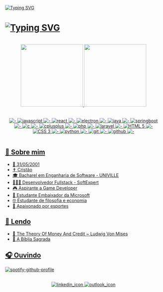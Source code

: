 [![Typing SVG](https://readme-typing-svg.demolab.com/?lines=Oi,+eu+sou+o+Dheovani!+✌️&color=FFFFFF)](https://git.io/typing-svg#gh-dark-mode-only)
# [![Typing SVG](https://readme-typing-svg.demolab.com/?lines=Oi,+eu+sou+o+Dheovani!+✌️&color=000000)](https://git.io/typing-svg#gh-light-mode-only)

<br>

<div align="center">
  <a href="https://github.com/Dheovani" />
  <img height="200em"
       src="https://github-readme-stats.vercel.app/api?username=Dheovani&show_icons=true&theme=radical&include_all_commits=true&count_private=true" />
  <img height="200em"
       src="https://github-readme-stats.vercel.app/api/top-langs/?username=Dheovani&layout=compact&langs_count=7&theme=radical" />
</div>

<br>

<div align="center" style="display: inline_block;"><br>
  <img src="https://img.shields.io/badge/---black?style=for-the-badge" alt="-" />
  <img src="https://img.shields.io/badge/-javascript-F7DF1E?labelColor=black&style=for-the-badge&logo=javascript&logoColor=F7DF1E" alt="javascript" />
  <img src="https://img.shields.io/badge/---black?style=for-the-badge" alt="-" />
  <img src="https://img.shields.io/badge/-react-61DAFB?labelColor=black&style=for-the-badge&logo=react&logoColor=61DAFB" alt="react" />
  <img src="https://img.shields.io/badge/---black?style=for-the-badge" alt="-" />
  <img src="https://img.shields.io/badge/-electron-47848F?labelColor=black&style=for-the-badge&logo=electron&logoColor=47848F" alt="electron" />
  <img src="https://img.shields.io/badge/---black?style=for-the-badge" alt="-" />
  <img src="https://img.shields.io/badge/-java-F80000?labelColor=black&style=for-the-badge&logo=oracle&logoColor=F80000" alt="java" />
  <img src="https://img.shields.io/badge/---black?style=for-the-badge" alt="-" />
  <img src="https://img.shields.io/badge/-springboot-6DB33F?labelColor=black&style=for-the-badge&logo=springboot&logoColor=6DB33F" alt="springboot" />
  <img src="https://img.shields.io/badge/---black?style=for-the-badge" alt="-" />
  <img src="https://img.shields.io/badge/-c%20lang-A8B9CC?labelColor=black&style=for-the-badge&logo=c&logoColor=A8B9CC" alt="c" />
  <img src="https://img.shields.io/badge/---black?style=for-the-badge" alt="-" />
  <img src="https://img.shields.io/badge/-cplusplus-00599C?labelColor=black&style=for-the-badge&logo=cplusplus&logoColor=00599C" alt="cplusplus" />
  <img src="https://img.shields.io/badge/---black?style=for-the-badge" alt="-" />
  <img src="https://img.shields.io/badge/-php-777BB4?labelColor=black&style=for-the-badge&logo=php&logoColor=777BB4" alt="php" />
  <img src="https://img.shields.io/badge/---black?style=for-the-badge" alt="-" />
  <img src="https://img.shields.io/badge/-laravel-FF2D20?labelColor=black&style=for-the-badge&logo=laravel&logoColor=FF2D20" alt="laravel" />
  <img src="https://img.shields.io/badge/---black?style=for-the-badge" alt="-" />
  <img src="https://img.shields.io/badge/-html%205-E34F26?labelColor=black&style=for-the-badge&logo=html5&logoColor=E34F26" alt="HTML 5" />
  <img src="https://img.shields.io/badge/---black?style=for-the-badge" alt="-" />
  <img src="https://img.shields.io/badge/-css%203-1572B6?labelColor=black&style=for-the-badge&logo=css3&logoColor=1572B6" alt="CSS 3" />
  <img src="https://img.shields.io/badge/---black?style=for-the-badge" alt="-" />
  <img src="https://img.shields.io/badge/-python-3776AB?labelColor=black&style=for-the-badge&logo=python&logoColor=3776AB" alt="python" />
  <img src="https://img.shields.io/badge/---black?style=for-the-badge" alt="-" />
  <img src="https://img.shields.io/badge/-git-F05032?labelColor=black&style=for-the-badge&logo=git&logoColor=F05032" alt="git" />
  <img src="https://img.shields.io/badge/---black?style=for-the-badge" alt="-" />
  <img src="https://img.shields.io/badge/-github-181717?labelColor=black&style=for-the-badge&logo=github&logoColor=white" alt="github" />
  <img src="https://img.shields.io/badge/---black?style=for-the-badge" alt="-" />
</div>

<br>

## 👊 Sobre mim
- 👶 31/05/2001
- ✝️ Cristão
- 🎓 Bacharel em Enganharia de Software - UNIVILLE
- 👨🏻‍💻 Desenvolvedor Fullstack - SoftExpert
- 🎮 Aspirante a Game Developer
- 🏅 Estudante Embaixador da Microsoft
- 🤓 Estudante de filosofia e economia
- 🏀 Apaixonado por esportes

## 📖 Lendo
- 📑 The Theory Of Money And Credit ~ Ludwig Von Mises
- 📑 A Bíblia Sagrada

## 🎧 Ouvindo
[![spotify-github-profile](https://spotify-github-profile.vercel.app/api/view?uid=dheovanixdc&cover_image=true&theme=natemoo-re&show_offline=false&background_color=121212&interchange=false&bar_color=53b14f&bar_color_cover=false)](https://github.com/kittinan/spotify-github-profile)

<br>

<div align="center">
  <a href="https://www.linkedin.com/in/dheovani-xavier-da-cruz/" target="_blank" rel="nofollow">
    <img id="linkedin" target="_blank" alt="linkedin_icon"
         src="https://img.shields.io/badge/-LinkedIn-0077b5?style=for-the-badge&logo=linkedin&logoColor=white" />
  </a>
  
  <a href="mailto:dheovani_xavier@outlook.com" target="_blank" rel="nofollow">
    <img id="outlook" target="_blank" alt="outlook_icon"
         src="https://img.shields.io/badge/-Outlook-0072C6?style=for-the-badge&logo=microsoft-outlook&logoColor=white" />
  </a>
</div>
